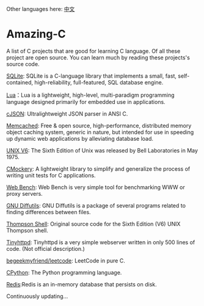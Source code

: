Other languages here: [中文](https://github.com/jacksonwu0/amazing-c/blob/main/README-zh.md)

# Amazing-C

A list of C projects that are good for learning C language.
Of all these project are open source.
You can learn much by reading these projects's source code.

[SQLite](https://www.sqlite.org/index.html): SQLite is a C-language library that implements a small, fast, self-contained, high-reliability, full-featured, SQL database engine. 

[Lua](https://www.lua.org/download.html)：Lua is a lightweight, high-level, multi-paradigm programming language designed primarily for embedded use in applications.

[cJSON](https://github.com/DaveGamble/cJSON): Ultralightweight JSON parser in ANSI C.

[Memcached](https://blog.csdn.net/wulong710/article/details/82013708): Free & open source, high-performance, distributed memory object caching system, generic in nature, but intended for use in speeding up dynamic web applications by alleviating database load.

[UNIX V6](https://minnie.tuhs.org/cgi-bin/utree.pl?file=V6): The Sixth Edition of Unix was released by Bell Laboratories in May 1975.

[CMockery](https://github.com/google/cmockery): A lightweight library to simplify and generalize the process of writing unit tests for C applications.

[Web Bench](http://home.tiscali.cz/~cz210552/webbench.html): Web Bench is very simple tool for benchmarking WWW or proxy servers. 

[GNU Diffutils](https://www.gnu.org/software/diffutils/): GNU Diffutils is a package of several programs related to finding differences between files.

[Thompson Shell](https://github.com/yvesnrb/Thompson-Shell): Original source code for the Sixth Edition (V6) UNIX Thompson shell.

[Tinyhttpd](https://github.com/EZLippi/Tinyhttpd): Tinyhttpd is a very simple webserver written in only 500 lines of code. (Not official description.)

[begeekmyfriend/leetcode](https://github.com/begeekmyfriend/leetcode): LeetCode in pure C.

[CPython](https://github.com/python/cpython): The Python programming language.

[Redis](https://github.com/redis/redis):Redis is an in-memory database that persists on disk. 

Continuously updating...

